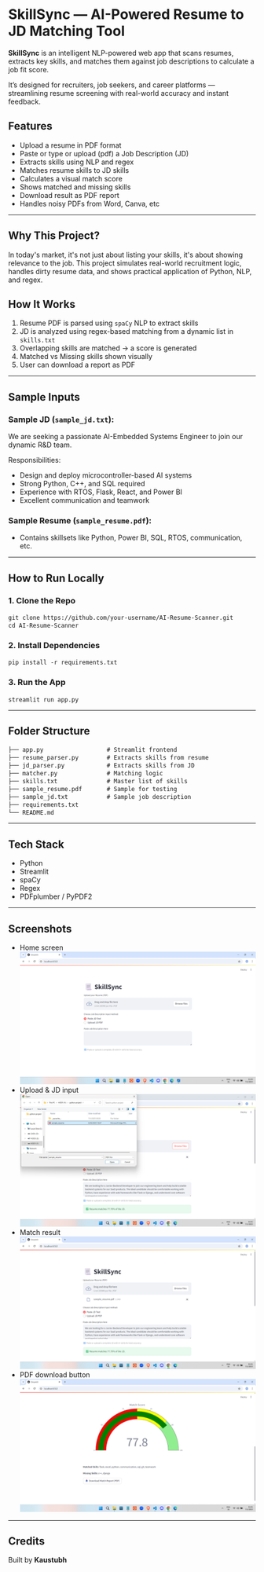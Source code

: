 #  SkillSync — AI-Powered Resume to JD Matching Tool

**SkillSync** is an intelligent NLP-powered web app that scans resumes, extracts key skills, and matches them against job descriptions to calculate a job fit score.

It’s designed for recruiters, job seekers, and career platforms — streamlining resume screening with real-world accuracy and instant feedback.


## Features

- Upload a resume in PDF format  
- Paste or type or upload (pdf) a Job Description (JD)  
- Extracts skills using NLP and regex  
- Matches resume skills to JD skills  
- Calculates a visual match score  
- Shows matched and missing skills  
- Download result as PDF report  
- Handles noisy PDFs from Word, Canva, etc


---
## Why This Project?

In today's market, it's not just about listing your skills, it's about showing relevance to the job. This project simulates real-world recruitment logic, handles dirty resume data, and shows practical application of Python, NLP, and regex.


## How It Works

1. Resume PDF is parsed using `spaCy` NLP to extract skills
2. JD is analyzed using regex-based matching from a dynamic list in `skills.txt`
3. Overlapping skills are matched → a score is generated
4. Matched vs Missing skills shown visually
5. User can download a report as PDF

---

##  Sample Inputs

### Sample JD (`sample_jd.txt`):

We are seeking a passionate AI-Embedded Systems Engineer to join our dynamic R&D team.

Responsibilities:
- Design and deploy microcontroller-based AI systems
- Strong Python, C++, and SQL required
- Experience with RTOS, Flask, React, and Power BI
- Excellent communication and teamwork


### Sample Resume (`sample_resume.pdf`):
- Contains skillsets like Python, Power BI, SQL, RTOS, communication, etc.

---

##  How to Run Locally

### 1. Clone the Repo
```
git clone https://github.com/your-username/AI-Resume-Scanner.git
cd AI-Resume-Scanner
```

### 2. Install Dependencies
```
pip install -r requirements.txt
```

### 3. Run the App
```
streamlit run app.py
```

---

## Folder Structure
```
├── app.py                  # Streamlit frontend
├── resume_parser.py        # Extracts skills from resume
├── jd_parser.py            # Extracts skills from JD
├── matcher.py              # Matching logic
├── skills.txt              # Master list of skills
├── sample_resume.pdf       # Sample for testing
├── sample_jd.txt           # Sample job description
├── requirements.txt
└── README.md
```

---

## Tech Stack
- Python
- Streamlit
- spaCy
- Regex
- PDFplumber / PyPDF2

---

## Screenshots 
- Home screen
  ![Home](screenshots/home_screen.png)
- Upload & JD input
  ![Upload](screenshots/upload.png)
- Match result
  ![Match Result](screenshots/match_result.png)
- PDF download button
  ![PDF Download](screenshots/result_visual+download_button.png)

---

## Credits
Built by **Kaustubh**






